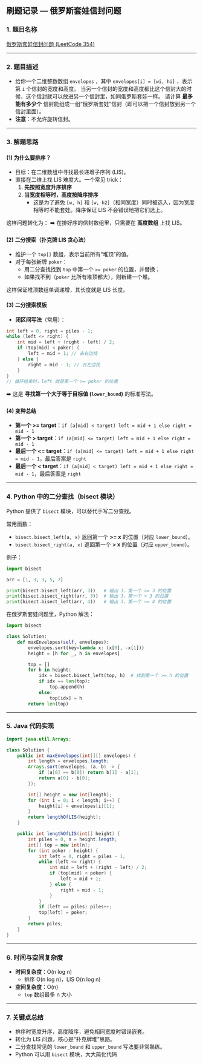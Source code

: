 ## 刷题记录 — 俄罗斯套娃信封问题

### 1. 题目名称

[俄罗斯套娃信封问题 (LeetCode 354)](https://leetcode.cn/problems/russian-doll-envelopes/description/)

------

### 2. 题目描述

- 给你一个二维整数数组 `envelopes` ，其中 `envelopes[i] = [wi, hi]` ，表示第 `i` 个信封的宽度和高度。
   当另一个信封的宽度和高度都比这个信封大的时候，这个信封就可以放进另一个信封里，如同俄罗斯套娃一样。
   请计算 **最多能有多少个** 信封能组成一组“俄罗斯套娃”信封（即可以把一个信封放到另一个信封里面）。
- **注意**：不允许旋转信封。

------

### 3. 解题思路

#### (1) 为什么要排序？

- 目标：在二维数组中寻找最长递增子序列 (LIS)。
- 直接在二维上找 LIS 难度大。一个常见 trick：
  1. **先按照宽度升序排序**
  2. **当宽度相等时，高度按降序排序**
     - 这是为了避免 `[w, h]` 和 `[w, h2]`（相同宽度）同时被选入，因为宽度相等时不能套娃。降序保证 LIS 不会错误地把它们选上。

这样问题转化为：
 ➡️ 在排好序的信封数组里，只需要在 **高度数组** 上找 LIS。

#### (2) 二分搜索（扑克牌 LIS 贪心法）

- 维护一个 `top[]` 数组，表示当前所有“堆顶”的值。
- 对于每张新牌 `poker`：
  - 用二分查找找到 `top` 中第一个 `>= poker` 的位置，并替换；
  - 如果找不到（`poker` 比所有堆顶都大），则新建一个堆。

这样保证堆顶数组单调递增，其长度就是 LIS 长度。

#### (3) 二分搜索模板

- **闭区间写法**（常用）：

```java
int left = 0, right = piles - 1;
while (left <= right) {
    int mid = left + (right - left) / 2;
    if (top[mid] < poker) {
        left = mid + 1; // 去右边找
    } else {
        right = mid - 1; // 去左边找
    }
}
// 循环结束时，left 就是第一个 >= poker 的位置
```

➡️ 这是 **寻找第一个大于等于目标值 (`lower_bound`)** 的标准写法。

#### (4) 变种总结

- **第一个 >= target**：`if (a[mid] < target) left = mid + 1 else right = mid - 1`
- **第一个 > target**：`if (a[mid] <= target) left = mid + 1 else right = mid - 1`
- **最后一个 <= target**：`if (a[mid] <= target) left = mid + 1 else right = mid - 1`，最后答案是 `right`
- **最后一个 < target**：`if (a[mid] < target) left = mid + 1 else right = mid - 1`，最后答案是 `right`

------

### 4. Python 中的二分查找（bisect 模块）

Python 提供了 `bisect` 模块，可以替代手写二分查找。

常用函数：

- `bisect.bisect_left(a, x)`
   返回第一个 **>= x** 的位置（对应 `lower_bound`）。
- `bisect.bisect_right(a, x)`
   返回第一个 **> x** 的位置（对应 `upper_bound`）。

例子：

```python
import bisect

arr = [1, 3, 3, 5, 7]

print(bisect.bisect_left(arr, 3))   # 输出 1，第一个 >= 3 的位置
print(bisect.bisect_right(arr, 3))  # 输出 3，第一个 > 3 的位置
print(bisect.bisect_left(arr, 4))   # 输出 3，第一个 >= 4 的位置
```

在俄罗斯套娃问题里，Python 解法：

```python
import bisect

class Solution:
    def maxEnvelopes(self, envelopes):
        envelopes.sort(key=lambda x: (x[0], -x[1]))
        height = [h for _, h in envelopes]

        top = []
        for h in height:
            idx = bisect.bisect_left(top, h)  # 找到第一个 >= h 的位置
            if idx == len(top):
                top.append(h)
            else:
                top[idx] = h
        return len(top)
```

------

### 5. Java 代码实现

```java
import java.util.Arrays;

class Solution {
    public int maxEnvelopes(int[][] envelopes) {
        int length = envelopes.length;
        Arrays.sort(envelopes, (a, b) -> {
            if (a[0] == b[0]) return b[1] - a[1];
            return a[0] - b[0];
        });

        int[] height = new int[length];
        for (int i = 0; i < length; i++) {
            height[i] = envelopes[i][1];
        }
        return lengthOfLIS(height);
    }

    public int lengthOfLIS(int[] height) {
        int piles = 0, n = height.length;
        int[] top = new int[n];
        for (int poker : height) {
            int left = 0, right = piles - 1;
            while (left <= right) {
                int mid = left + (right - left) / 2;
                if (top[mid] < poker) {
                    left = mid + 1;
                } else {
                    right = mid - 1;
                }
            }
            if (left == piles) piles++;
            top[left] = poker;
        }
        return piles;
    }
}
```

------

### 6. 时间与空间复杂度

- **时间复杂度**：O(n log n)
  - 排序 O(n log n)，LIS O(n log n)
- **空间复杂度**：O(n)
  - `top` 数组最多 n 大小

------

### 7. 关键点总结

- 排序时宽度升序，高度降序，避免相同宽度时错误嵌套。
- 转化为 LIS 问题，核心是“扑克牌堆”思路。
- 二分查找常见的 `lower_bound` 和 `upper_bound` 写法要非常熟练。
- Python 可以用 `bisect` 模块，大大简化代码